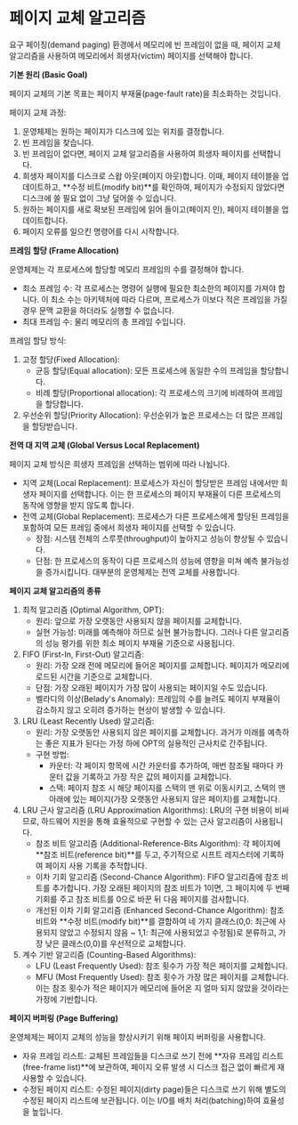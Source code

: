 # 페이지 교체 알고리즘

요구 페이징(demand paging) 환경에서 메모리에 빈 프레임이 없을 때, 페이지 교체 알고리즘을 사용하여 메모리에서 희생자(victim) 페이지를 선택해야 합니다.

**기본 원리 (Basic Goal)**

페이지 교체의 기본 목표는 페이지 부재율(page-fault rate)을 최소화하는 것입니다.

페이지 교체 과정:

1. 운영체제는 원하는 페이지가 디스크에 있는 위치를 결정합니다.
2. 빈 프레임을 찾습니다.
3. 빈 프레임이 없다면, 페이지 교체 알고리즘을 사용하여 희생자 페이지를 선택합니다.
4. 희생자 페이지를 디스크로 스왑 아웃(페이지 아웃)합니다. 이때, 페이지 테이블을 업데이트하고, \*\*수정 비트(modify bit)\*\*를 확인하여, 페이지가 수정되지 않았다면 디스크에 쓸 필요 없이 그냥 덮어쓸 수 있습니다.
5. 원하는 페이지를 새로 확보된 프레임에 읽어 들이고(페이지 인), 페이지 테이블을 업데이트합니다.
6. 페이지 오류를 일으킨 명령어를 다시 시작합니다.

**프레임 할당 (Frame Allocation)**

운영체제는 각 프로세스에 할당할 메모리 프레임의 수를 결정해야 합니다.

* 최소 프레임 수: 각 프로세스는 명령어 실행에 필요한 최소한의 페이지를 가져야 합니다. 이 최소 수는 아키텍처에 따라 다르며, 프로세스가 이보다 적은 프레임을 가질 경우 문맥 교환을 하더라도 실행할 수 없습니다.
* 최대 프레임 수: 물리 메모리의 총 프레임 수입니다.

프레임 할당 방식:

1. 고정 할당(Fixed Allocation):
   * 균등 할당(Equal allocation): 모든 프로세스에 동일한 수의 프레임을 할당합니다.
   * 비례 할당(Proportional allocation): 각 프로세스의 크기에 비례하여 프레임을 할당합니다.
2. 우선순위 할당(Priority Allocation): 우선순위가 높은 프로세스는 더 많은 프레임을 할당받습니다.

**전역 대 지역 교체 (Global Versus Local Replacement)**

페이지 교체 방식은 희생자 프레임을 선택하는 범위에 따라 나뉩니다.

* 지역 교체(Local Replacement): 프로세스가 자신이 할당받은 프레임 내에서만 희생자 페이지를 선택합니다. 이는 한 프로세스의 페이지 부재율이 다른 프로세스의 동작에 영향을 받지 않도록 합니다.
* 전역 교체(Global Replacement): 프로세스가 다른 프로세스에게 할당된 프레임을 포함하여 모든 프레임 중에서 희생자 페이지를 선택할 수 있습니다.
  * 장점: 시스템 전체의 스루풋(throughput)이 높아지고 성능이 향상될 수 있습니다.
  * 단점: 한 프로세스의 동작이 다른 프로세스의 성능에 영향을 미쳐 예측 불가능성을 증가시킵니다. 대부분의 운영체제는 전역 교체를 사용합니다.

**페이지 교체 알고리즘의 종류**

1. 최적 알고리즘 (Optimal Algorithm, OPT):
   * 원리: 앞으로 가장 오랫동안 사용되지 않을 페이지를 교체합니다.
   * 실현 가능성: 미래를 예측해야 하므로 실현 불가능합니다. 그러나 다른 알고리즘의 성능 평가를 위한 최소 페이지 부재율 기준으로 사용됩니다.
2. FIFO (First-In, First-Out) 알고리즘:
   * 원리: 가장 오래 전에 메모리에 들어온 페이지를 교체합니다. 페이지가 메모리에 로드된 시간을 기준으로 교체합니다.
   * 단점: 가장 오래된 페이지가 가장 많이 사용되는 페이지일 수도 있습니다.
   * 벨라디의 이상(Belady's Anomaly): 프레임의 수를 늘려도 페이지 부재율이 감소하지 않고 오히려 증가하는 현상이 발생할 수 있습니다.
3. LRU (Least Recently Used) 알고리즘:
   * 원리: 가장 오랫동안 사용되지 않은 페이지를 교체합니다. 과거가 미래를 예측하는 좋은 지표가 된다는 가정 하에 OPT의 실용적인 근사치로 간주됩니다.
   * 구현 방법:
     * 카운터: 각 페이지 항목에 시간 카운터를 추가하여, 매번 참조될 때마다 카운터 값을 기록하고 가장 작은 값의 페이지를 교체합니다.
     * 스택: 페이지 참조 시 해당 페이지를 스택의 맨 위로 이동시키고, 스택의 맨 아래에 있는 페이지(가장 오랫동안 사용되지 않은 페이지)를 교체합니다.
4. LRU 근사 알고리즘 (LRU Approximation Algorithms): LRU의 구현 비용이 비싸므로, 하드웨어 지원을 통해 효율적으로 구현할 수 있는 근사 알고리즘이 사용됩니다.
   * 참조 비트 알고리즘 (Additional-Reference-Bits Algorithm): 각 페이지에 \*\*참조 비트(reference bit)\*\*를 두고, 주기적으로 시프트 레지스터에 기록하여 페이지 사용 기록을 추적합니다.
   * 이차 기회 알고리즘 (Second-Chance Algorithm): FIFO 알고리즘에 참조 비트를 추가합니다. 가장 오래된 페이지의 참조 비트가 1이면, 그 페이지에 두 번째 기회를 주고 참조 비트를 0으로 바꾼 뒤 다음 페이지를 검사합니다.
   * 개선된 이차 기회 알고리즘 (Enhanced Second-Chance Algorithm): 참조 비트와 \*\*수정 비트(modify bit)\*\*를 결합하여 네 가지 클래스(0,0: 최근에 사용되지 않았고 수정되지 않음 \~ 1,1: 최근에 사용되었고 수정됨)로 분류하고, 가장 낮은 클래스(0,0)를 우선적으로 교체합니다.
5. 계수 기반 알고리즘 (Counting-Based Algorithms):
   * LFU (Least Frequently Used): 참조 횟수가 가장 적은 페이지를 교체합니다.
   * MFU (Most Frequently Used): 참조 횟수가 가장 많은 페이지를 교체합니다. 이는 참조 횟수가 적은 페이지가 메모리에 들어온 지 얼마 되지 않았을 것이라는 가정에 기반합니다.

**페이지 버퍼링 (Page Buffering)**

운영체제는 페이지 교체의 성능을 향상시키기 위해 페이지 버퍼링을 사용합니다.

* 자유 프레임 리스트: 교체된 프레임들을 디스크로 쓰기 전에 \*\*자유 프레임 리스트(free-frame list)\*\*에 보관하여, 페이지 오류 발생 시 디스크 접근 없이 빠르게 재사용할 수 있습니다.
* 수정된 페이지 리스트: 수정된 페이지(dirty page)들은 디스크로 쓰기 위해 별도의 수정된 페이지 리스트에 보관됩니다. 이는 I/O를 배치 처리(batching)하여 효율성을 높입니다.
